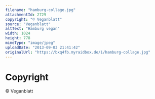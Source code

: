 ```yaml
---
filename: "hamburg-collage.jpg"
attachmentId: 2729
copyright: "© Veganblatt"
source: "Veganblatt"
altText: "Hamburg vegan"
width: 1024
height: 778
mimeType: "image/jpeg"
uploadDate: "2013-09-03 21:41:42"
originalUrl: "https://bxq4fb.myraidbox.de/i/hamburg-collage.jpg"
---
```


# Copyright

© Veganblatt
